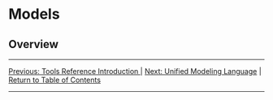 # Models
## Overview

***
[Previous: Tools Reference Introduction ](../introduction) | [Next: Unified Modeling Language](uml) | [Return to Table of Contents](../../../../index)

***

